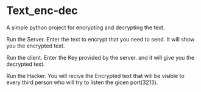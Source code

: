 # Text_enc-dec
A simple python project for encrypting and decrypting the text.

Run the Server.
  Enter the text to encrypt that you need to send.
  It will show you the encrypted text.
 
Run the client.
  Enter the Key provided by the server.
  and it will give you the decrypted text.
  
Run the Hacker.
  You will recive the Encrypted text that will be visible to every third person who will try to listen the gicen port(3213).
